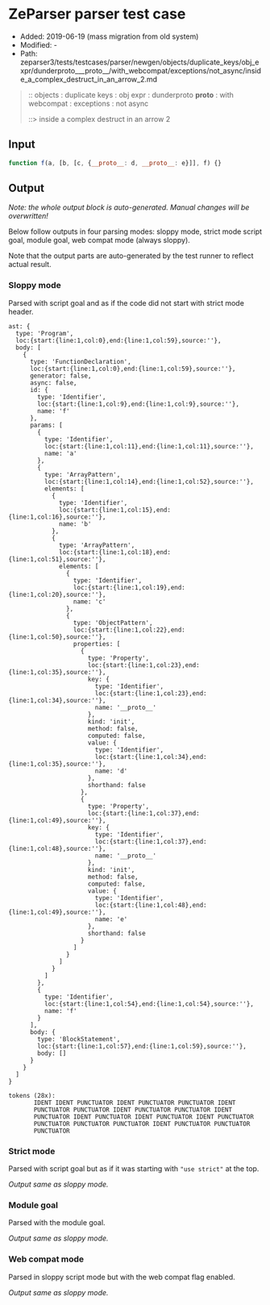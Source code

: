 # ZeParser parser test case

- Added: 2019-06-19 (mass migration from old system)
- Modified: -
- Path: zeparser3/tests/testcases/parser/newgen/objects/duplicate_keys/obj_expr/dunderproto___proto__/with_webcompat/exceptions/not_async/inside_a_complex_destruct_in_an_arrow_2.md

> :: objects : duplicate keys : obj expr : dunderproto __proto__ : with webcompat : exceptions : not async
>
> ::> inside a complex destruct in an arrow 2

## Input

`````js
function f(a, [b, [c, {__proto__: d, __proto__: e}]], f) {}
`````

## Output

_Note: the whole output block is auto-generated. Manual changes will be overwritten!_

Below follow outputs in four parsing modes: sloppy mode, strict mode script goal, module goal, web compat mode (always sloppy).

Note that the output parts are auto-generated by the test runner to reflect actual result.

### Sloppy mode

Parsed with script goal and as if the code did not start with strict mode header.

`````
ast: {
  type: 'Program',
  loc:{start:{line:1,col:0},end:{line:1,col:59},source:''},
  body: [
    {
      type: 'FunctionDeclaration',
      loc:{start:{line:1,col:0},end:{line:1,col:59},source:''},
      generator: false,
      async: false,
      id: {
        type: 'Identifier',
        loc:{start:{line:1,col:9},end:{line:1,col:9},source:''},
        name: 'f'
      },
      params: [
        {
          type: 'Identifier',
          loc:{start:{line:1,col:11},end:{line:1,col:11},source:''},
          name: 'a'
        },
        {
          type: 'ArrayPattern',
          loc:{start:{line:1,col:14},end:{line:1,col:52},source:''},
          elements: [
            {
              type: 'Identifier',
              loc:{start:{line:1,col:15},end:{line:1,col:16},source:''},
              name: 'b'
            },
            {
              type: 'ArrayPattern',
              loc:{start:{line:1,col:18},end:{line:1,col:51},source:''},
              elements: [
                {
                  type: 'Identifier',
                  loc:{start:{line:1,col:19},end:{line:1,col:20},source:''},
                  name: 'c'
                },
                {
                  type: 'ObjectPattern',
                  loc:{start:{line:1,col:22},end:{line:1,col:50},source:''},
                  properties: [
                    {
                      type: 'Property',
                      loc:{start:{line:1,col:23},end:{line:1,col:35},source:''},
                      key: {
                        type: 'Identifier',
                        loc:{start:{line:1,col:23},end:{line:1,col:34},source:''},
                        name: '__proto__'
                      },
                      kind: 'init',
                      method: false,
                      computed: false,
                      value: {
                        type: 'Identifier',
                        loc:{start:{line:1,col:34},end:{line:1,col:35},source:''},
                        name: 'd'
                      },
                      shorthand: false
                    },
                    {
                      type: 'Property',
                      loc:{start:{line:1,col:37},end:{line:1,col:49},source:''},
                      key: {
                        type: 'Identifier',
                        loc:{start:{line:1,col:37},end:{line:1,col:48},source:''},
                        name: '__proto__'
                      },
                      kind: 'init',
                      method: false,
                      computed: false,
                      value: {
                        type: 'Identifier',
                        loc:{start:{line:1,col:48},end:{line:1,col:49},source:''},
                        name: 'e'
                      },
                      shorthand: false
                    }
                  ]
                }
              ]
            }
          ]
        },
        {
          type: 'Identifier',
          loc:{start:{line:1,col:54},end:{line:1,col:54},source:''},
          name: 'f'
        }
      ],
      body: {
        type: 'BlockStatement',
        loc:{start:{line:1,col:57},end:{line:1,col:59},source:''},
        body: []
      }
    }
  ]
}

tokens (28x):
       IDENT IDENT PUNCTUATOR IDENT PUNCTUATOR PUNCTUATOR IDENT
       PUNCTUATOR PUNCTUATOR IDENT PUNCTUATOR PUNCTUATOR IDENT
       PUNCTUATOR IDENT PUNCTUATOR IDENT PUNCTUATOR IDENT PUNCTUATOR
       PUNCTUATOR PUNCTUATOR PUNCTUATOR IDENT PUNCTUATOR PUNCTUATOR
       PUNCTUATOR
`````

### Strict mode

Parsed with script goal but as if it was starting with `"use strict"` at the top.

_Output same as sloppy mode._

### Module goal

Parsed with the module goal.

_Output same as sloppy mode._

### Web compat mode

Parsed in sloppy script mode but with the web compat flag enabled.

_Output same as sloppy mode._
